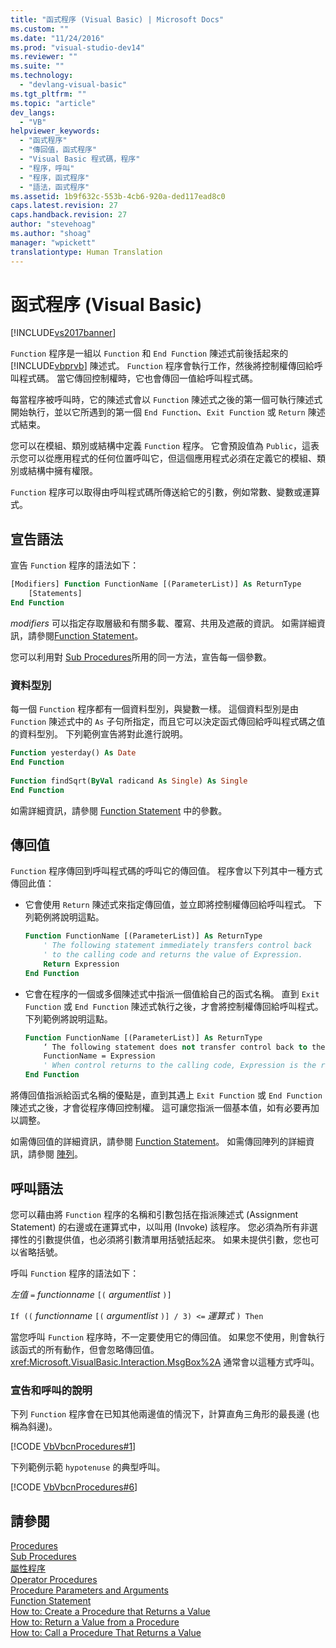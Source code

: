 ```yaml
---
title: "函式程序 (Visual Basic) | Microsoft Docs"
ms.custom: ""
ms.date: "11/24/2016"
ms.prod: "visual-studio-dev14"
ms.reviewer: ""
ms.suite: ""
ms.technology: 
  - "devlang-visual-basic"
ms.tgt_pltfrm: ""
ms.topic: "article"
dev_langs: 
  - "VB"
helpviewer_keywords: 
  - "函式程序"
  - "傳回值，函式程序"
  - "Visual Basic 程式碼，程序"
  - "程序，呼叫"
  - "程序，函式程序"
  - "語法，函式程序"
ms.assetid: 1b9f632c-553b-4cb6-920a-ded117ead8c0
caps.latest.revision: 27
caps.handback.revision: 27
author: "stevehoag"
ms.author: "shoag"
manager: "wpickett"
translationtype: Human Translation
---
```

# 函式程序 (Visual Basic)
[!INCLUDE[vs2017banner](../../../../csharp/includes/vs2017banner.md)]

`Function` 程序是一組以 `Function` 和 `End Function` 陳述式前後括起來的 [!INCLUDE[vbprvb](../../../../csharp/programming-guide/concepts/linq/includes/vbprvb_md.md)] 陳述式。  `Function` 程序會執行工作，然後將控制權傳回給呼叫程式碼。  當它傳回控制權時，它也會傳回一值給呼叫程式碼。  
  
 每當程序被呼叫時，它的陳述式會以 `Function` 陳述式之後的第一個可執行陳述式開始執行，並以它所遇到的第一個 `End Function`、`Exit Function` 或 `Return` 陳述式結束。  
  
 您可以在模組、類別或結構中定義 `Function` 程序。  它會預設值為 `Public`，這表示您可以從應用程式的任何位置呼叫它，但這個應用程式必須在定義它的模組、類別或結構中擁有權限。  
  
 `Function` 程序可以取得由呼叫程式碼所傳送給它的引數，例如常數、變數或運算式。  
  
## 宣告語法  
 宣告 `Function` 程序的語法如下：  
  
```vb  
[Modifiers] Function FunctionName [(ParameterList)] As ReturnType  
    [Statements]  
End Function  
```  
  
 *modifiers* 可以指定存取層級和有關多載、覆寫、共用及遮蔽的資訊。  如需詳細資訊，請參閱[Function Statement](../../../../visual-basic/language-reference/statements/function-statement.md)。  
  
 您可以利用對 [Sub Procedures](../../../../visual-basic/programming-guide/language-features/procedures/sub-procedures.md)所用的同一方法，宣告每一個參數。  
  
### 資料型別  
 每一個 `Function` 程序都有一個資料型別，與變數一樣。  這個資料型別是由 `Function` 陳述式中的 `As` 子句所指定，而且它可以決定函式傳回給呼叫程式碼之值的資料型別。  下列範例宣告將對此進行說明。  
  
```vb  
Function yesterday() As Date  
End Function  
  
Function findSqrt(ByVal radicand As Single) As Single  
End Function  
```  
  
 如需詳細資訊，請參閱 [Function Statement](../../../../visual-basic/language-reference/statements/function-statement.md) 中的參數。  
  
## 傳回值  
 `Function` 程序傳回到呼叫程式碼的呼叫它的傳回值。  程序會以下列其中一種方式傳回此值：  
  
-   它會使用 `Return` 陳述式來指定傳回值，並立即將控制權傳回給呼叫程式。  下列範例將說明這點。  
  
    ```vb  
    Function FunctionName [(ParameterList)] As ReturnType  
        ' The following statement immediately transfers control back  
        ' to the calling code and returns the value of Expression.  
        Return Expression  
    End Function  
    ```  
  
-   它會在程序的一個或多個陳述式中指派一個值給自己的函式名稱。  直到 `Exit Function` 或 `End Function` 陳述式執行之後，才會將控制權傳回給呼叫程式。  下列範例將說明這點。  
  
    ```vb  
    Function FunctionName [(ParameterList)] As ReturnType  
        ‘ The following statement does not transfer control back to the calling code.  
        FunctionName = Expression  
        ' When control returns to the calling code, Expression is the return value.  
    End Function  
    ```  
  
 將傳回值指派給函式名稱的優點是，直到其遇上 `Exit Function` 或 `End Function` 陳述式之後，才會從程序傳回控制權。  這可讓您指派一個基本值，如有必要再加以調整。  
  
 如需傳回值的詳細資訊，請參閱 [Function Statement](../../../../visual-basic/language-reference/statements/function-statement.md)。  如需傳回陣列的詳細資訊，請參閱 [陣列](../../../../visual-basic/programming-guide/language-features/arrays/index.md)。  
  
## 呼叫語法  
 您可以藉由將 `Function` 程序的名稱和引數包括在指派陳述式 \(Assignment Statement\) 的右邊或在運算式中，以叫用 \(Invoke\) 該程序。  您必須為所有非選擇性的引數提供值，也必須將引數清單用括號括起來。  如果未提供引數，您也可以省略括號。  
  
 呼叫 `Function` 程序的語法如下：  
  
 *左值* `=` *functionname* `[(` *argumentlist* `)]`  
  
 `If ((` *functionname* `[(` *argumentlist* `)] / 3) <=` *運算式* `) Then`  
  
 當您呼叫 `Function` 程序時，不一定要使用它的傳回值。  如果您不使用，則會執行該函式的所有動作，但會忽略傳回值。  <xref:Microsoft.VisualBasic.Interaction.MsgBox%2A> 通常會以這種方式呼叫。  
  
### 宣告和呼叫的說明  
 下列 `Function` 程序會在已知其他兩邊值的情況下，計算直角三角形的最長邊 \(也稱為斜邊\)。  
  
 [!CODE [VbVbcnProcedures#1](../CodeSnippet/VS_Snippets_VBCSharp/VbVbcnProcedures#1)]  
  
 下列範例示範 `hypotenuse` 的典型呼叫。  
  
 [!CODE [VbVbcnProcedures#6](../CodeSnippet/VS_Snippets_VBCSharp/VbVbcnProcedures#6)]  
  
## 請參閱  
 [Procedures](../../../../visual-basic/programming-guide/language-features/procedures/index.md)   
 [Sub Procedures](../../../../visual-basic/programming-guide/language-features/procedures/sub-procedures.md)   
 [屬性程序](../../../../visual-basic/programming-guide/language-features/procedures/property-procedures.md)   
 [Operator Procedures](../../../../visual-basic/programming-guide/language-features/procedures/operator-procedures.md)   
 [Procedure Parameters and Arguments](../../../../visual-basic/programming-guide/language-features/procedures/procedure-parameters-and-arguments.md)   
 [Function Statement](../../../../visual-basic/language-reference/statements/function-statement.md)   
 [How to: Create a Procedure that Returns a Value](../../../../visual-basic/programming-guide/language-features/procedures/how-to-create-a-procedure-that-returns-a-value.md)   
 [How to: Return a Value from a Procedure](../../../../visual-basic/programming-guide/language-features/procedures/how-to-return-a-value-from-a-procedure.md)   
 [How to: Call a Procedure That Returns a Value](../../../../visual-basic/programming-guide/language-features/procedures/how-to-call-a-procedure-that-returns-a-value.md)